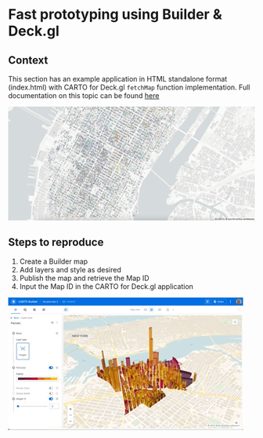 # Fast prototyping using Builder & Deck.gl

## Context

This section has an example application in HTML standalone format (index.html) with CARTO for Deck.gl `fetchMap` function implementation. Full documentation on this topic can be found [here](https://docs.carto.com/deck-gl/rapid-map-prototyping/)

![result_app.png](../docs/img/fast_prototyping_map.png)

## Steps to reproduce

1. Create a Builder map
2. Add layers and style as desired
3. Publish the map and retrieve the Map ID
4. Input the Map ID in the CARTO for Deck.gl application

![rapid_app](https://raw.githubusercontent.com/visgl/deck.gl-data/master/images/docs/fetch-map.gif)
